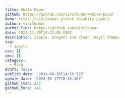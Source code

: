 ```yaml
---
title: White Paper
github: https://github.com/vinitkumar/white-paper
demo: https://vinitkumar.github.io/white-paper/
author: vinitkumar
author_link: https://github.com/vinitkumar
date: 2023-11-30T15:12:08.536Z
description: Simple, elegant and clean jekyll theme.
ssg:
  - Jekyll
css: []
cms: []
category:
  - Blog
draft: false
publish_date: '2014-06-30T14:56:52Z'
update_date: '2024-03-17T20:15:38Z'
github_star: 223
github_fork: 146
---
```

